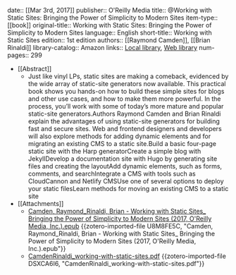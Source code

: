 date:: [[Mar 3rd, 2017]]
publisher:: O'Reilly Media
title:: @Working with Static Sites: Bringing the Power of Simplicity to Modern Sites
item-type:: [[book]]
original-title:: Working with Static Sites: Bringing the Power of Simplicity to Modern Sites
language:: English
short-title:: Working with Static Sites
edition:: 1st edition
authors:: [[Raymond Camden]], [[Brian Rinaldi]]
library-catalog:: Amazon
links:: [Local library](zotero://select/groups/2386895/items/FAPFQ87D), [Web library](https://www.zotero.org/groups/2386895/items/FAPFQ87D)
num-pages:: 299

- [[Abstract]]
	- Just like vinyl LPs, static sites are making a comeback, evidenced by the wide array of static-site generators now available. This practical book shows you hands-on how to build these simple sites for blogs and other use cases, and how to make them more powerful. In the process, you’ll work with some of today’s more mature and popular static-site generators.Authors Raymond Camden and Brian Rinaldi explain the advantages of using static-site generators for building fast and secure sites. Web and frontend designers and developers will also explore methods for adding dynamic elements and for migrating an existing CMS to a static site.Build a basic four-page static site with the Harp generatorCreate a simple blog with JekyllDevelop a documentation site with Hugo by generating site files and creating the layoutAdd dynamic elements, such as forms, comments, and searchIntegrate a CMS with tools such as CloudCannon and Netlify CMSUse one of several options to deploy your static filesLearn methods for moving an existing CMS to a static site
- [[Attachments]]
	- [Camden, Raymond_Rinaldi, Brian - Working with Static Sites_ Bringing the Power of Simplicity to Modern Sites (2017, O'Reilly Media, Inc.).epub](zotero://select/groups/2386895/items/U8M8FE5C) {{zotero-imported-file U8M8FE5C, "Camden, Raymond_Rinaldi, Brian - Working with Static Sites_ Bringing the Power of Simplicity to Modern Sites (2017, O'Reilly Media, Inc.).epub"}}
	- [CamdenRinaldi_working-with-static-sites.pdf](zotero://select/groups/2386895/items/DSXCA6I6) {{zotero-imported-file DSXCA6I6, "CamdenRinaldi_working-with-static-sites.pdf"}}